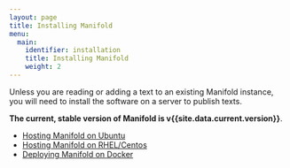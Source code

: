 ```yaml
---
layout: page
title: Installing Manifold
menu:
  main:
    identifier: installation
    title: Installing Manifold
    weight: 2
---
```


Unless you are reading or adding a text to an existing Manifold instance, you will need to install the software on a server to publish texts.

**The current, stable version of Manifold is v{{site.data.current.version}}**.

* [Hosting Manifold on Ubuntu](/docs/installing/ubuntu/index.html)
* [Hosting Manifold on RHEL/Centos](/docs/installing/centos/index.html)
* [Deploying Manifold on Docker](/docs/installing/docker/index.html)
